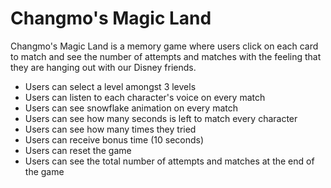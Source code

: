 # Changmo's Magic Land

Changmo's Magic Land is a memory game where users click on each card to match and see the number of attempts and matches with the feeling that they are hanging out with our Disney friends.

* Users can select a level amongst 3 levels
* Users can listen to each character's voice on every match
* Users can see snowflake animation on every match
* Users can see how many seconds is left to match every character
* Users can see how many times they tried
* Users can receive bonus time (10 seconds)
* Users can reset the game
* Users can see the total number of attempts and matches at the end of the game
